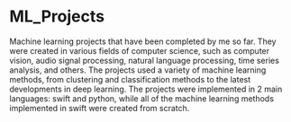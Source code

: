 # ML_Projects
Machine learning projects that have been completed by me so far. They were created in various fields of computer science, such as computer vision, audio signal processing, natural language processing, time series analysis, and others. The projects used a variety of machine learning methods, from clustering and classification methods to the latest developments in deep learning. The projects were implemented in 2 main languages: swift and python, while all of the machine learning methods implemented in swift were created from scratch.

